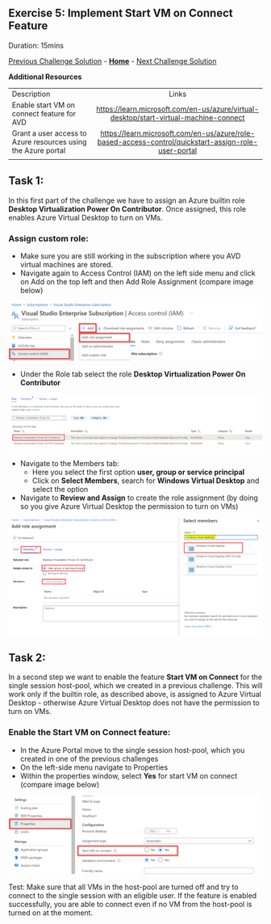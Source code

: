 ## Exercise 5: Implement Start VM on Connect Feature

Duration: 15mins


[Previous Challenge Solution](./04-Implement-FSLogix-Profile-Solution.md) - **[Home](../Readme.md)** - [Next Challenge Solution](06-scaling-plan-solution.md)


**Additional Resources**

  |              |            |  
|----------|:-------------:|
| Description | Links |
|Enable start VM on connect feature for AVD  |  https://learn.microsoft.com/en-us/azure/virtual-desktop/start-virtual-machine-connect   | 
| Grant a user access to Azure resources using the Azure portal | https://learn.microsoft.com/en-us/azure/role-based-access-control/quickstart-assign-role-user-portal |
  |              |            | 



## Task 1:

In this first part of the challenge we have to assign an Azure builtin role **Desktop Virtualization Power On Contributor**. Once assigned, this role enables Azure Virtual Desktop to turn on VMs.

### Assign custom role:

- Make sure you are still working in the subscription where you AVD virtual machines are stored.
- Navigate again to Access Control (IAM) on the left side menu and click on Add on the top left and then Add Role Assignment (compare image below)

![Assign Custom Role](../Images/04-assign_role_1.png)

- Under the Role tab select the role **Desktop Virtualization Power On Contributor**

![Assign Custom Role](../Images/04-assign_role_2.png)

- Navigate to the Members tab:
  - Here you select the first option **user, group or service principal** 
  - Click on **Select Members**, search for **Windows Virtual Desktop** and select the option
- Navigate to **Review and Assign** to create the role assignment (by doing so you give Azure Virtual Desktop the permission to turn on VMs) 

![Assign Custom Role](../Images/04-assign_role_3.png)
 
## Task 2:

In a second step we want to enable the feature **Start VM on Connect** for the single session host-pool, which we created in a previous challenge. This will work only if the builtin role, as described above, is assigned to Azure Virtual Desktop - otherwise Azure Virtual Desktop does not have the permission to turn on VMs. 

### Enable the Start VM on Connect feature: 

- In the Azure Portal move to the single session host-pool, which you created in one of the previous challenges
- On the left-side menu navigate to Properties
- Within the properties window, select **Yes** for start VM on connect (compare image below) 

![Start VM on connect feature](../Images/04-enable_feature_1.png)

Test: Make sure that all VMs in the host-pool are turned off and try to connect to the single session with an eligible user. If the feature is enabled successfully, you are able to connect even if no VM from the host-pool is turned on at the moment. 
